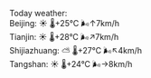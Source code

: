 Today weather:  
Beijing: ☀️   🌡️+25°C 🌬️↑7km/h  
Tianjin: ☀️   🌡️+28°C 🌬️↗7km/h  
Shijiazhuang: ⛅️  🌡️+27°C 🌬️↖4km/h  
Tangshan: ☀️   🌡️+24°C 🌬️→8km/h  

